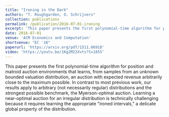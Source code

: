 ```yaml
---
title: "Ironing in the Dark"
authors: "T. Roughgarden, O. Schrijvers"
collection: publications
permalink: /publication/2016-07-01-ironing
excerpt: 'This paper presents the first polynomial-time algorithm for position and matroid auction environments that learns, from samples from an unknown bounded valuation distribution, an auction with expected revenue arbitrarily close to the maximum possible.'
date: 2016-07-01
venue: 'ACM Economics and Computation'
shortvenue: "EC '16"
paperurl: 'https://arxiv.org/pdf/1511.06918'
video: 'https://youtu.be/1Kg2M22Xvts?t=1855'
---
```


This paper presents the first polynomial-time algorithm for position and matroid auction environments that learns, from samples from an unknown bounded valuation distribution, an auction with expected revenue arbitrarily close to the maximum possible. In contrast to most previous work, our results apply to arbitrary (not necessarily regular) distributions and the strongest possible benchmark, the Myerson-optimal auction. Learning a near-optimal auction for an irregular distribution is technically challenging because it requires learning the appropriate "ironed intervals," a delicate global property of the distribution.
